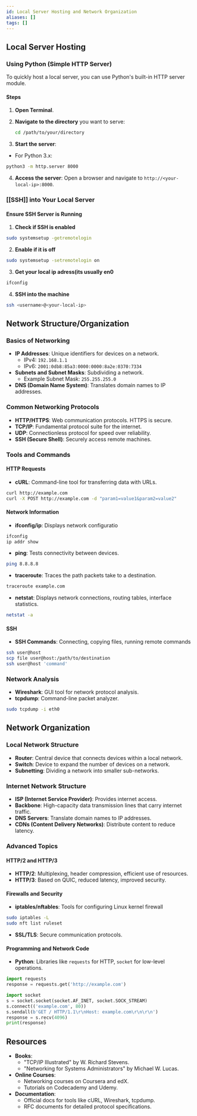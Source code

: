 ```yaml
---
id: Local Server Hosting and Network Organization
aliases: []
tags: []
---
```


## Local Server Hosting

### Using Python (Simple HTTP Server)

To quickly host a local server, you can use Python's built-in HTTP server module.

#### Steps

1. **Open Terminal**.
2. **Navigate to the directory** you want to serve:

   ```bash
   cd /path/to/your/directory
   ```

3. **Start the server**:

- For Python 3.x:

```bash
python3 -m http.server 8000
```

4. **Access the server**: Open a browser and navigate to `http://<your-local-ip>:8000`.

### [[SSH]] into Your Local Server

#### Ensure SSH Server is Running

1. **Check if SSH is enabled**

```bash
sudo systemsetup -getremotelogin
```

2. **Enable if it is off**

```bash
sudo systemsetup -setremotelogin on
```

3. **Get your local ip adress(its usually en0**

```bash
ifconfig
```

4. **SSH into the machine**

```bash
ssh <username>@<your-local-ip>
```

## Network Structure/Organization

### Basics of Networking

- **IP Addresses**: Unique identifiers for devices on a network.
  - IPv4: `192.168.1.1`
  - IPv6: `2001:0db8:85a3:0000:0000:8a2e:0370:7334`
- **Subnets and Subnet Masks**: Subdividing a network.
  - Example Subnet Mask: `255.255.255.0`
- **DNS (Domain Name System)**: Translates domain names to IP addresses.

### Common Networking Protocols

- **HTTP/HTTPS**: Web communication protocols. HTTPS is secure.
- **TCP/IP**: Fundamental protocol suite for the internet.
- **UDP**: Connectionless protocol for speed over reliability.
- **SSH (Secure Shell)**: Securely access remote machines.

### Tools and Commands

#### HTTP Requests

- **cURL**: Command-line tool for transferring data with URLs.

```bash
curl http://example.com
curl -X POST http://example.com -d "param1=value1&param2=value2"
```

#### Network Information

- **ifconfig/ip**: Displays network configuratio

```bash
ifconfig
ip addr show
```

- **ping**: Tests connectivity between devices.

```bash
ping 8.8.8.8
```

- **traceroute**: Traces the path packets take to a destination.

```bash
traceroute example.com
```

- **netstat**: Displays network connections, routing tables, interface statistics.

```bash
netstat -a
```

#### SSH

- **SSH Commands**: Connecting, copying files, running remote commands

```bash
ssh user@host
scp file user@host:/path/to/destination
ssh user@host 'command'
```

### Network Analysis

- **Wireshark**: GUI tool for network protocol analysis.
- **tcpdump**: Command-line packet analyzer.

```bash
sudo tcpdump -i eth0
```

## Network Organization

### Local Network Structure

- **Router**: Central device that connects devices within a local network.
- **Switch**: Device to expand the number of devices on a network.
- **Subnetting**: Dividing a network into smaller sub-networks.

### Internet Network Structure

- **ISP (Internet Service Provider)**: Provides internet access.
- **Backbone**: High-capacity data transmission lines that carry internet traffic.
- **DNS Servers**: Translate domain names to IP addresses.
- **CDNs (Content Delivery Networks)**: Distribute content to reduce latency.

### Advanced Topics

#### HTTP/2 and HTTP/3

- **HTTP/2**: Multiplexing, header compression, efficient use of resources.
- **HTTP/3**: Based on QUIC, reduced latency, improved security.

#### Firewalls and Security

- **iptables/nftables**: Tools for configuring Linux kernel firewall

```bash
sudo iptables -L
sudo nft list ruleset
```

- **SSL/TLS**: Secure communication protocols.

#### Programming and Network Code

- **Python**: Libraries like `requests` for HTTP, `socket` for low-level operations.

```python
import requests
response = requests.get('http://example.com')

import socket
s = socket.socket(socket.AF_INET, socket.SOCK_STREAM)
s.connect(('example.com', 80))
s.sendall(b'GET / HTTP/1.1\r\nHost: example.com\r\n\r\n')
response = s.recv(4096)
print(response)
```

## Resources

- **Books**:
  - "TCP/IP Illustrated" by W. Richard Stevens.
  - "Networking for Systems Administrators" by Michael W. Lucas.
- **Online Courses**:
  - Networking courses on Coursera and edX.
  - Tutorials on Codecademy and Udemy.
- **Documentation**:
  - Official docs for tools like cURL, Wireshark, tcpdump.
  - RFC documents for detailed protocol specifications.

